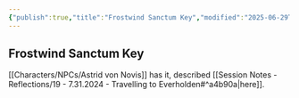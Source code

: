 ```yaml
---
{"publish":true,"title":"Frostwind Sanctum Key","modified":"2025-06-29T13:46:48.939-07:00","cssclasses":""}
---
```




## Frostwind Sanctum Key

[[Characters/NPCs/Astrid von Novis]] has it, described [[Session Notes - Reflections/19 - 7.31.2024 - Travelling to Everholden#^a4b90a\|here]].
